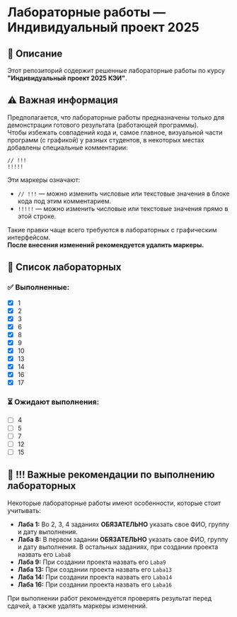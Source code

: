 # Лабораторные работы — Индивидуальный проект 2025  

## 📌 Описание  
Этот репозиторий содержит решенные лабораторные работы по курсу **"Индивидуальный проект 2025 КЭИ"**.  

## ⚠️ Важная информация  
Предполагается, что лабораторные работы предназначены только для демонстрации готового результата (работающей программы).  
Чтобы избежать совпадений кода и, самое главное, визуальной части программ (с графикой) у разных студентов, в некоторых местах добавлены специальные комментарии:  

`// !!!`  
`!!!!!`  

Эти маркеры означают:  
- `// !!!` — можно изменить числовые или текстовые значения в блоке кода под этим комментарием.  
- `!!!!!` — можно изменить числовые или текстовые значения прямо в этой строке.  

Такие правки чаще всего требуются в лабораторных с графическим интерфейсом.  
**После внесения изменений рекомендуется удалить маркеры.**  

## 📜 Список лабораторных  
### ✅ Выполненные:
- [x] 1
- [x] 2
- [x] 3
- [x] 6
- [x] 8
- [x] 9
- [x] 10
- [x] 13
- [x] 14
- [x] 16
- [x] 17

### ⏳ Ожидают выполнения:  

- [ ] 4  
- [ ] 5  
- [ ] 7  
- [ ] 12  
- [ ] 15    

## 📌 **!!!** Важные рекомендации по выполнению лабораторных  

Некоторые лабораторные работы имеют особенности, которые стоит учитывать:  

- **Лаба 1:**
	Во 2, 3, 4 заданиях **ОБЯЗАТЕЛЬНО** указать свое ФИО, группу и дату выполнения. 
- **Лаба 8:**
	В первом задании **ОБЯЗАТЕЛЬНО** указать свое ФИО, группу и дату выполнения.
	В остальных заданиях, при создании проекта назвать его `Laba8`
- **Лаба 9:**
	При создании проекта назвать его `Laba9`
- **Лаба 13:**
    При создании проекта назвать его `Laba13`
- **Лаба 14:**
	При создании проекта назвать его `Laba14`
- **Лаба 16:**
	При создании проекта назвать его `Laba16`
	
При выполнении работ рекомендуется проверять результат перед сдачей, а также удалять маркеры изменений.